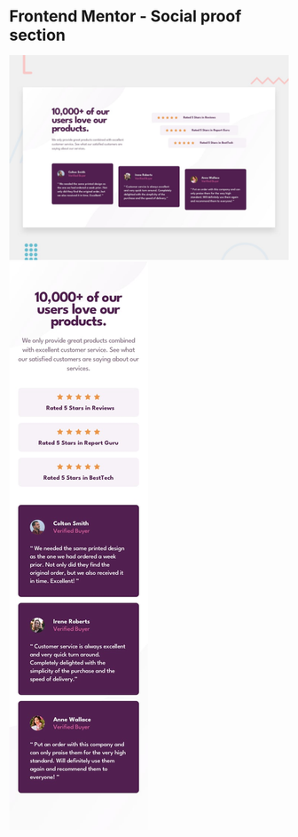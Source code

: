 # Frontend Mentor - Social proof section

![Design preview for the Social proof section coding challenge](./design/desktop-preview.jpg)
![Mobile preview for the Social proof section coding challenge](./design/mobile-design.jpg)

